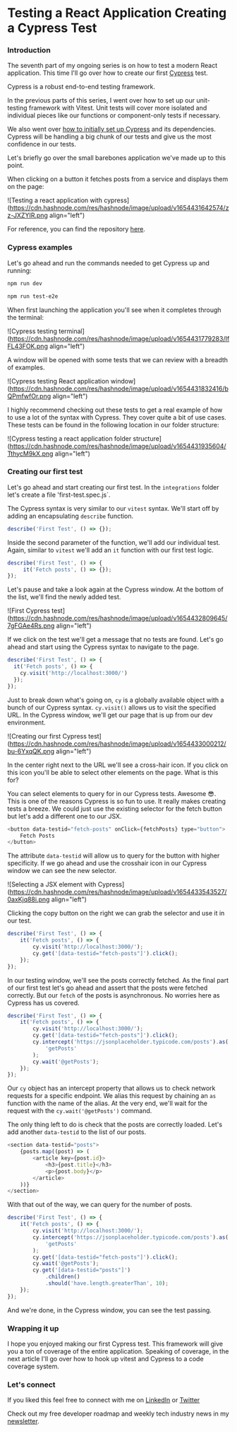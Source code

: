 # Testing a React Application Creating a Cypress Test

### Introduction

The seventh part of my ongoing series is on how to test a modern React application. This time I'll go over how to create our first [Cypress](https://www.cypress.io/) test.

Cypress is a robust end-to-end testing framework.

In the previous parts of this series, I went over how to set up our unit-testing framework with Vitest. Unit tests will cover more isolated and individual pieces like our functions or component-only tests if necessary.

We also went over [how to initially set up Cypress](https://relatablecode.com/testing-a-react-application-setting-up-cypress) and its dependencies. Cypress will be handling a big chunk of our tests and give us the most confidence in our tests.

Let's briefly go over the small barebones application we've made up to this point.

When clicking on a button it fetches posts from a service and displays them on the page:

![Testing a react application with cypress](https://cdn.hashnode.com/res/hashnode/image/upload/v1654431642574/zz-JXZYIR.png align="left")

For reference, you can find the repository [here](https://github.com/diballesteros/react-testing).

### Cypress examples

Let's go ahead and run the commands needed to get Cypress up and running:

```bash
npm run dev

npm run test-e2e
```

When first launching the application you'll see when it completes through the terminal:

![Cypress testing terminal](https://cdn.hashnode.com/res/hashnode/image/upload/v1654431779283/IfFL43FOK.png align="left")

A window will be opened with some tests that we can review with a breadth of examples.

![Cypress testing React application window](https://cdn.hashnode.com/res/hashnode/image/upload/v1654431832416/bQPmfwfOr.png align="left")

I highly recommend checking out these tests to get a real example of how to use a lot of the syntax with Cypress. They cover quite a bit of use cases. These tests can be found in the following location in our folder structure:

![Cypress testing a react application folder structure](https://cdn.hashnode.com/res/hashnode/image/upload/v1654431935604/TthycM9kX.png align="left")

### Creating our first test

Let's go ahead and start creating our first test. In the `integrations` folder let's create a file 'first-test.spec.js`.

The Cypress syntax is very similar to our `vitest` syntax. We'll start off by adding an encapsulating `describe` function.

```js
describe('First Test', () => {});
```

Inside the second parameter of the function, we'll add our individual test. Again, similar to `vitest`  we'll add an `it` function with our first test logic.

```js
describe('First Test', () => {
     it('Fetch posts', () => {});
});
```
Let's pause and take a look again at the Cypress window. At the bottom of the list, we'll find the newly added test.

![First Cypress test](https://cdn.hashnode.com/res/hashnode/image/upload/v1654432809645/7gFGAe4Rs.png align="left")

If we click on the test we'll get a message that no tests are found. Let's go ahead and start using the Cypress syntax to navigate to the page.

```js
describe('First Test', () => {
  it('Fetch posts', () => {
    cy.visit('http://localhost:3000/')
  });
});
```

Just to break down what's going on, `cy` is a globally available object with a bunch of our Cypress syntax. `cy.visit()` allows us to visit the specified URL. In the Cypress window, we'll get our page that is up from our dev environment.

![Creating our first Cypress test](https://cdn.hashnode.com/res/hashnode/image/upload/v1654433000212/bu-6YxqQK.png align="left")

In the center right next to the URL we'll see a cross-hair icon. If you click on this icon you'll be able to select other elements on the page. What is this for?

You can select elements to query for in our Cypress tests. Awesome 😎. This is one of the reasons Cypress is so fun to use. It really makes creating tests a breeze.  We could just use the existing selector for the fetch button but let's add a different one to our JSX.

```js
<button data-testid="fetch-posts" onClick={fetchPosts} type="button">
    Fetch Posts
</button>
```

The attribute `data-testid` will allow us to query for the button with higher specificity. If we go ahead and use the crosshair icon in our Cypress window we can see the new selector.

![Selecting a JSX element with Cypress](https://cdn.hashnode.com/res/hashnode/image/upload/v1654433543527/0axKjq88i.png align="left")

Clicking the copy button on the right we can grab the selector and use it in our test.

```js
describe('First Test', () => {
	it('Fetch posts', () => {
		cy.visit('http://localhost:3000/');
        cy.get('[data-testid="fetch-posts"]').click();
	});
});
```

In our testing window, we'll see the posts correctly fetched. As the final part of our first test let's go ahead and assert that the posts were fetched correctly. But our `fetch` of the posts is asynchronous. No worries here as Cypress has us covered.

```js
describe('First Test', () => {
	it('Fetch posts', () => {
		cy.visit('http://localhost:3000/');
		cy.get('[data-testid="fetch-posts"]').click();
		cy.intercept('https://jsonplaceholder.typicode.com/posts').as(
			'getPosts'
		);
		cy.wait('@getPosts');
	});
});
```

Our `cy` object has an intercept property that allows us to check network requests for a specific endpoint. We alias this request by chaining an `as` function with the name of the alias. At the very end, we'll wait for the request with the `cy.wait('@getPosts')` command.

The only thing left to do is check that the posts are correctly loaded. Let's add another `data-testid` to the list of our posts.

```js
<section data-testid="posts">
    {posts.map((post) => (
        <article key={post.id}>
			<h3>{post.title}</h3>
			<p>{post.body}</p>
		</article>
    ))}
</section>
```
With that out of the way, we can query for the number of posts.

```js
describe('First Test', () => {
	it('Fetch posts', () => {
		cy.visit('http://localhost:3000/');
		cy.intercept('https://jsonplaceholder.typicode.com/posts').as(
			'getPosts'
		);
		cy.get('[data-testid="fetch-posts"]').click();
		cy.wait('@getPosts');
		cy.get('[data-testid="posts"]')
			.children()
			.should('have.length.greaterThan', 10);
	});
});
```

And we're done, in the Cypress window, you can see the test passing.

### Wrapping it up

I hope you enjoyed making our first Cypress test. This framework will give you a ton of coverage of the entire application. Speaking of coverage, in the next article I'll go over how to hook up vitest and Cypress to a code coverage system.

### Let's connect

If you liked this feel free to connect with me on [LinkedIn](https://www.linkedin.com/in/relatablecode) or [Twitter](https://twitter.com/relatablecoder)

Check out my free developer roadmap and weekly tech industry news in my [newsletter](https://relatablecode.substack.com/).
